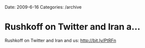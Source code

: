Date: 2009-6-16
Categories: /archive

# Rushkoff on Twitter and Iran a...

Rushkoff on Twitter and Iran and us: <a href="http://bit.ly/PtRFn" rel="nofollow">http://bit.ly/PtRFn</a>
